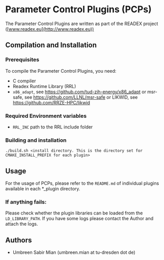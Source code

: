 # Parameter Control Plugins (PCPs)

The Parameter Control Plugins are written as part of the READEX project
([www.readex.eu](http://www.readex.eu))

## Compilation and Installation

### Prerequisites

To compile the Parameter Control Plugins, you need:

* C compiler
* Readex Runtime Library (RRL)
* `x86_adapt`, see https://github.com/tud-zih-energy/x86_adapt or msr-safe, see https://github.com/LLNL/msr-safe or LIKWID, see https://github.com/RRZE-HPC/likwid

### Required Environment variables

* `RRL_INC` path to the RRL include folder

### Building and installation

```
./build.sh <install directory. This is the directory set for CMAKE_INSTALL_PREFIX for each plugin>
```

## Usage

For the usage of PCPs, please refer to the `README.md` of individual plugins available in each *_plugin directory.

### If anything fails:

Please check whether the plugin libraries can be loaded from the `LD_LIBRARY_PATH`.
If you have some logs please contact the Author and attach the logs.

## Authors

* Umbreen Sabir Mian (umbreen.mian at tu-dresden dot de)

